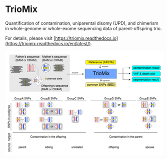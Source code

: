 # TrioMix
Quantification of contamination, uniparental disomy (UPD), and chimerism in whole-genome or whole-exome sequencing data of parent-offspring trio. 

For details, please visit [https://triomix.readthedocs.io](https://triomix.readthedocs.io/en/latest/). 

![alt text](images/triomix.jpg)

